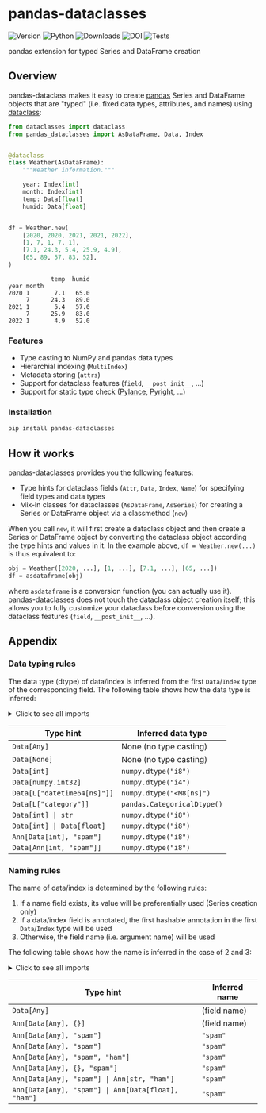 # pandas-dataclasses

![Version](https://img.shields.io/pypi/v/pandas-dataclasses?label=Version&color=cornflowerblue&style=flat-square)
![Python](https://img.shields.io/pypi/pyversions/pandas-dataclasses?label=Python&color=cornflowerblue&style=flat-square)
![Downloads](https://img.shields.io/pypi/dm/pandas-dataclasses?label=Downloads&color=cornflowerblue&style=flat-square)
![DOI](https://img.shields.io/badge/DOI-10.5281/zenodo.6127352-cornflowerblue?style=flat-square)
![Tests](https://img.shields.io/github/workflow/status/astropenguin/pandas-dataclasses/Tests?label=Tests&style=flat-square)

pandas extension for typed Series and DataFrame creation

## Overview

pandas-dataclass makes it easy to create [pandas] Series and DataFrame objects that are "typed" (i.e. fixed data types, attributes, and names) using [dataclass]:

```python
from dataclasses import dataclass
from pandas_dataclasses import AsDataFrame, Data, Index


@dataclass
class Weather(AsDataFrame):
    """Weather information."""

    year: Index[int]
    month: Index[int]
    temp: Data[float]
    humid: Data[float]


df = Weather.new(
    [2020, 2020, 2021, 2021, 2022],
    [1, 7, 1, 7, 1],
    [7.1, 24.3, 5.4, 25.9, 4.9],
    [65, 89, 57, 83, 52],
)
```

```plaintext
            temp  humid
year month
2020 1       7.1   65.0
     7      24.3   89.0
2021 1       5.4   57.0
     7      25.9   83.0
2022 1       4.9   52.0
```

### Features

- Type casting to NumPy and pandas data types
- Hierarchial indexing (`MultiIndex`)
- Metadata storing (`attrs`)
- Support for dataclass features (`field`, `__post_init__`, ...)
- Support for static type check ([Pylance], [Pyright], ...)

### Installation

```bash
pip install pandas-dataclasses
```

## How it works

pandas-dataclasses provides you the following features:

- Type hints for dataclass fields (`Attr`, `Data`, `Index`, `Name`) for specifying field types and data types
- Mix-in classes for dataclasses (`AsDataFrame`, `AsSeries`) for creating a Series or DataFrame object via a classmethod (`new`)

When you call `new`, it will first create a dataclass object and then create a Series or DataFrame object by converting the dataclass object according the type hints and values in it.
In the example above, `df = Weather.new(...)` is thus equivalent to:

```python
obj = Weather([2020, ...], [1, ...], [7.1, ...], [65, ...])
df = asdataframe(obj)
```

where `asdataframe` is a conversion function (you can actually use it).
pandas-dataclasses does not touch the dataclass object creation itself; this allows you to fully customize your dataclass before conversion using the dataclass features (`field`, `__post_init__`, ...).

## Appendix

### Data typing rules

The data type (dtype) of data/index is inferred from the first `Data`/`Index` type of the corresponding field.
The following table shows how the data type is inferred:

<details>
<summary>Click to see all imports</summary>

```python
from typing import Any
from typing import Annotated as Ann
from typing import Literal as L
from pandas_dataclasses import Data
```
</details>

Type hint | Inferred data type
--- | ---
`Data[Any]` | None (no type casting)
`Data[None]` | None (no type casting)
`Data[int]` | `numpy.dtype("i8")`
`Data[numpy.int32]` | `numpy.dtype("i4")`
`Data[L["datetime64[ns]"]]` | `numpy.dtype("<M8[ns]")`
`Data[L["category"]]` | `pandas.CategoricalDtype()`
`Data[int] \| str` | `numpy.dtype("i8")`
`Data[int] \| Data[float]` | `numpy.dtype("i8")`
`Ann[Data[int], "spam"]` | `numpy.dtype("i8")`
`Data[Ann[int, "spam"]]` | `numpy.dtype("i8")`

### Naming rules

The name of data/index is determined by the following rules:

1. If a name field exists, its value will be preferentially used (Series creation only)
1. If a data/index field is annotated, the first hashable annotation in the first `Data`/`Index` type will be used
1. Otherwise, the field name (i.e. argument name) will be used

The following table shows how the name is inferred in the case of 2 and 3:

<details>
<summary>Click to see all imports</summary>

```python
from typing import Any
from typing import Annotated as Ann
from pandas_dataclasses import Data
```
</details>

Type hint | Inferred name
--- | ---
`Data[Any]` | (field name)
`Ann[Data[Any], {}]` | (field name)
`Ann[Data[Any], "spam"]` | `"spam"`
`Ann[Data[Any], "spam"]` | `"spam"`
`Ann[Data[Any], "spam", "ham"]` | `"spam"`
`Ann[Data[Any], {}, "spam"]` | `"spam"`
`Ann[Data[Any], "spam"] \| Ann[str, "ham"]` | `"spam"`
`Ann[Data[Any], "spam"] \| Ann[Data[float], "ham"]` | `"spam"`

<!-- References -->
[dataclass]: https://docs.python.org/3/library/dataclasses.html
[pandas]: https://pandas.pydata.org
[Pylance]: https://github.com/microsoft/pylance-release
[Pyright]: https://github.com/microsoft/pyright
